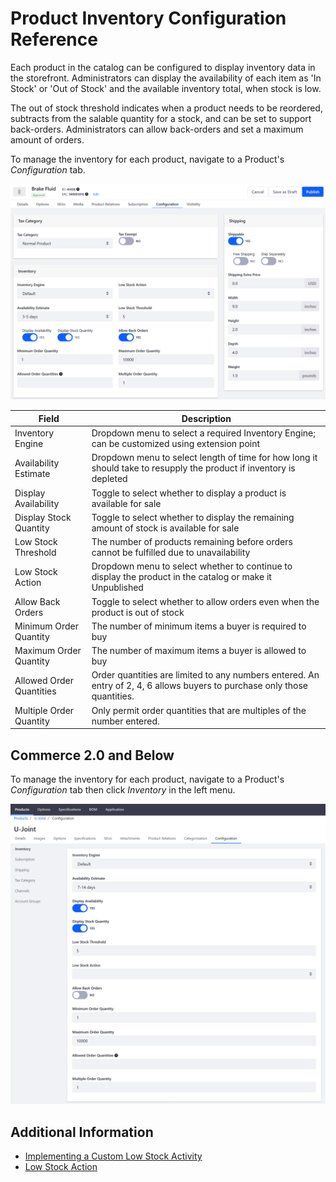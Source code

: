 # Product Inventory Configuration Reference

Each product in the catalog can be configured to display inventory data in the storefront. Administrators can display the availability of each item as 'In Stock' or 'Out of Stock' and the available inventory total, when stock is low.

The out of stock threshold indicates when a product needs to be reordered, subtracts from the salable quantity for a stock, and can be set to support back-orders. Administrators can allow back-orders and set a maximum amount of orders.

To manage the inventory for each product, navigate to a Product's _Configuration_ tab.

![Product Configuration for Inventory](./product-inventory-configuration-reference/images/02.png)

| Field                    | Description                                                                                                               |
| ------------------------ | ------------------------------------------------------------------------------------------------------------------------- |
| Inventory Engine         | Dropdown menu to select a required Inventory Engine; can be customized using extension point                              |
| Availability Estimate    | Dropdown menu to select length of time for how long it should take to resupply the product if inventory is depleted       |
| Display Availability     | Toggle to select whether to display a product is available for sale                                                       |
| Display Stock Quantity   | Toggle to select whether to display the remaining amount of stock is available for sale                                   |
| Low Stock Threshold      | The number of products remaining before orders cannot be fulfilled due to unavailability                                  |
| Low Stock Action         | Dropdown menu to select whether to continue to display the product in the catalog or make it Unpublished                  |
| Allow Back Orders        | Toggle to select whether to allow orders even when the product is out of stock                                            |
| Minimum Order Quantity   | The number of minimum items a buyer is required to buy                                                                    |
| Maximum Order Quantity   | The number of maximum items a buyer is allowed to buy                                                                     |
| Allowed Order Quantities | Order quantities are limited to any numbers entered. An entry of 2, 4, 6 allows buyers to purchase only those quantities. |
| Multiple Order Quantity  | Only permit order quantities that are multiples of the number entered.                                                    |

## Commerce 2.0 and Below

To manage the inventory for each product, navigate to a Product's _Configuration_ tab then click _Inventory_ in the left menu.

![Product Configuration for Low Stock Action](./product-inventory-configuration-reference/images/01.png 'Product Configuration for Low Stock Action')

## Additional Information

-   [Implementing a Custom Low Stock Activity](../../developer-guide/tutorials/implementing-a-custom-low-stock-activity.md)
-   [Low Stock Action](./low-stock-action.md)
